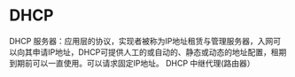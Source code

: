 # DHCP
DHCP 服务器：应用层的协议，实现者被称为IP地址租赁与管理服务器，入网可以向其申请IP地址，DHCP可提供人工的或自动的、静态或动态的地址配置，租期到期前可以一直使用。可以请求固定IP地址。
<exampointbig>DHCP 中继代理(路由器）</exampointbig>